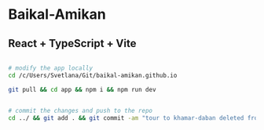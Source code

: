# Baikal-Amikan
## React + TypeScript + Vite


```bash

# modify the app locally 
cd /c/Users/Svetlana/Git/baikal-amikan.github.io

git pull && cd app && npm i && npm run dev


# commit the changes and push to the repo
cd ../ && git add . && git commit -am "tour to khamar-daban deleted from winter season" && git push
```
